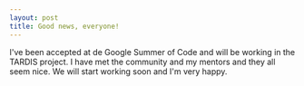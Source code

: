 ```yaml
---
layout: post
title: Good news, everyone!
---
```

I've been accepted at de Google Summer of Code and will be working in the TARDIS project. I have met the community and my mentors and they all seem nice. We will start working soon and I'm very happy.
